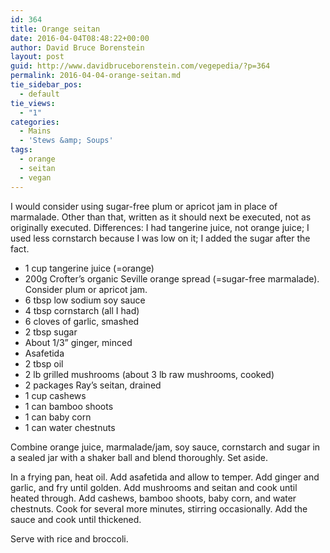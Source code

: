 ```yaml
---
id: 364
title: Orange seitan
date: 2016-04-04T08:48:22+00:00
author: David Bruce Borenstein
layout: post
guid: http://www.davidbruceborenstein.com/vegepedia/?p=364
permalink: 2016-04-04-orange-seitan.md
tie_sidebar_pos:
  - default
tie_views:
  - "1"
categories:
  - Mains
  - 'Stews &amp; Soups'
tags:
  - orange
  - seitan
  - vegan
---
```

I would consider using sugar-free plum or apricot jam in place of marmalade. Other than that, written as it should next be executed, not as originally executed. Differences: I had tangerine juice, not orange juice; I used less cornstarch because I was low on it; I added the sugar after the fact.

  * 1 cup tangerine juice (=orange)
  * 200g Crofter’s organic Seville orange spread (=sugar-free marmalade). Consider plum or apricot jam.
  * 6 tbsp low sodium soy sauce
  * 4 tbsp cornstarch (all I had)
  * 6 cloves of garlic, smashed
  * 2 tbsp sugar
  * About 1/3” ginger, minced
  * Asafetida
  * 2 tbsp oil
  * 2 lb grilled mushrooms (about 3 lb raw mushrooms, cooked)
  * 2 packages Ray’s seitan, drained
  * 1 cup cashews
  * 1 can bamboo shoots
  * 1 can baby corn
  * 1 can water chestnuts

Combine orange juice, marmalade/jam, soy sauce, cornstarch and sugar in a sealed jar with a shaker ball and blend thoroughly. Set aside.

In a frying pan, heat oil. Add asafetida and allow to temper. Add ginger and garlic, and fry until golden. Add mushrooms and seitan and cook until heated through. Add cashews, bamboo shoots, baby corn, and water chestnuts. Cook for several more minutes, stirring occasionally. Add the sauce and cook until thickened.

Serve with rice and broccoli.